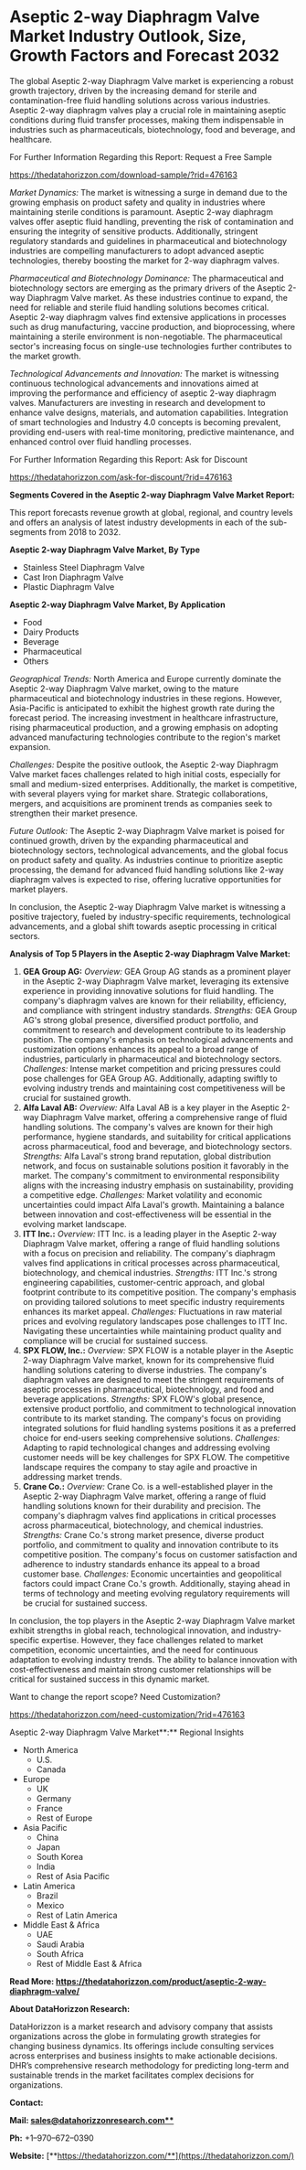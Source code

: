 ﻿# **Aseptic 2-way Diaphragm Valve Market Industry Outlook, Size, Growth Factors and Forecast 2032**
The global Aseptic 2-way Diaphragm Valve market is experiencing a robust growth trajectory, driven by the increasing demand for sterile and contamination-free fluid handling solutions across various industries. Aseptic 2-way diaphragm valves play a crucial role in maintaining aseptic conditions during fluid transfer processes, making them indispensable in industries such as pharmaceuticals, biotechnology, food and beverage, and healthcare.

For Further Information Regarding this Report: Request a Free Sample

<https://thedatahorizzon.com/download-sample/?rid=476163>

*Market Dynamics:* The market is witnessing a surge in demand due to the growing emphasis on product safety and quality in industries where maintaining sterile conditions is paramount. Aseptic 2-way diaphragm valves offer aseptic fluid handling, preventing the risk of contamination and ensuring the integrity of sensitive products. Additionally, stringent regulatory standards and guidelines in pharmaceutical and biotechnology industries are compelling manufacturers to adopt advanced aseptic technologies, thereby boosting the market for 2-way diaphragm valves.

*Pharmaceutical and Biotechnology Dominance:* The pharmaceutical and biotechnology sectors are emerging as the primary drivers of the Aseptic 2-way Diaphragm Valve market. As these industries continue to expand, the need for reliable and sterile fluid handling solutions becomes critical. Aseptic 2-way diaphragm valves find extensive applications in processes such as drug manufacturing, vaccine production, and bioprocessing, where maintaining a sterile environment is non-negotiable. The pharmaceutical sector's increasing focus on single-use technologies further contributes to the market growth.

*Technological Advancements and Innovation:* The market is witnessing continuous technological advancements and innovations aimed at improving the performance and efficiency of aseptic 2-way diaphragm valves. Manufacturers are investing in research and development to enhance valve designs, materials, and automation capabilities. Integration of smart technologies and Industry 4.0 concepts is becoming prevalent, providing end-users with real-time monitoring, predictive maintenance, and enhanced control over fluid handling processes.

For Further Information Regarding this Report: Ask for Discount

<https://thedatahorizzon.com/ask-for-discount/?rid=476163>

**Segments Covered in the Aseptic 2-way Diaphragm Valve Market Report:**

This report forecasts revenue growth at global, regional, and country levels and offers an analysis of latest industry developments in each of the sub-segments from 2018 to 2032.

**Aseptic 2-way Diaphragm Valve Market, By Type**

- Stainless Steel Diaphragm Valve
- Cast Iron Diaphragm Valve
- Plastic Diaphragm Valve

**Aseptic 2-way Diaphragm Valve Market, By Application**

- Food
- Dairy Products
- Beverage
- Pharmaceutical
- Others

*Geographical Trends:* North America and Europe currently dominate the Aseptic 2-way Diaphragm Valve market, owing to the mature pharmaceutical and biotechnology industries in these regions. However, Asia-Pacific is anticipated to exhibit the highest growth rate during the forecast period. The increasing investment in healthcare infrastructure, rising pharmaceutical production, and a growing emphasis on adopting advanced manufacturing technologies contribute to the region's market expansion.

*Challenges:* Despite the positive outlook, the Aseptic 2-way Diaphragm Valve market faces challenges related to high initial costs, especially for small and medium-sized enterprises. Additionally, the market is competitive, with several players vying for market share. Strategic collaborations, mergers, and acquisitions are prominent trends as companies seek to strengthen their market presence.

*Future Outlook:* The Aseptic 2-way Diaphragm Valve market is poised for continued growth, driven by the expanding pharmaceutical and biotechnology sectors, technological advancements, and the global focus on product safety and quality. As industries continue to prioritize aseptic processing, the demand for advanced fluid handling solutions like 2-way diaphragm valves is expected to rise, offering lucrative opportunities for market players.

In conclusion, the Aseptic 2-way Diaphragm Valve market is witnessing a positive trajectory, fueled by industry-specific requirements, technological advancements, and a global shift towards aseptic processing in critical sectors.

**Analysis of Top 5 Players in the Aseptic 2-way Diaphragm Valve Market:**

1. **GEA Group AG:** *Overview:* GEA Group AG stands as a prominent player in the Aseptic 2-way Diaphragm Valve market, leveraging its extensive experience in providing innovative solutions for fluid handling. The company's diaphragm valves are known for their reliability, efficiency, and compliance with stringent industry standards. *Strengths:* GEA Group AG's strong global presence, diversified product portfolio, and commitment to research and development contribute to its leadership position. The company's emphasis on technological advancements and customization options enhances its appeal to a broad range of industries, particularly in pharmaceutical and biotechnology sectors. *Challenges:* Intense market competition and pricing pressures could pose challenges for GEA Group AG. Additionally, adapting swiftly to evolving industry trends and maintaining cost competitiveness will be crucial for sustained growth.
1. **Alfa Laval AB:** *Overview:* Alfa Laval AB is a key player in the Aseptic 2-way Diaphragm Valve market, offering a comprehensive range of fluid handling solutions. The company's valves are known for their high performance, hygiene standards, and suitability for critical applications across pharmaceutical, food and beverage, and biotechnology sectors. *Strengths:* Alfa Laval's strong brand reputation, global distribution network, and focus on sustainable solutions position it favorably in the market. The company's commitment to environmental responsibility aligns with the increasing industry emphasis on sustainability, providing a competitive edge. *Challenges:* Market volatility and economic uncertainties could impact Alfa Laval's growth. Maintaining a balance between innovation and cost-effectiveness will be essential in the evolving market landscape.
1. **ITT Inc.:** *Overview:* ITT Inc. is a leading player in the Aseptic 2-way Diaphragm Valve market, offering a range of fluid handling solutions with a focus on precision and reliability. The company's diaphragm valves find applications in critical processes across pharmaceutical, biotechnology, and chemical industries. *Strengths:* ITT Inc.'s strong engineering capabilities, customer-centric approach, and global footprint contribute to its competitive position. The company's emphasis on providing tailored solutions to meet specific industry requirements enhances its market appeal. *Challenges:* Fluctuations in raw material prices and evolving regulatory landscapes pose challenges to ITT Inc. Navigating these uncertainties while maintaining product quality and compliance will be crucial for sustained success.
1. **SPX FLOW, Inc.:** *Overview:* SPX FLOW is a notable player in the Aseptic 2-way Diaphragm Valve market, known for its comprehensive fluid handling solutions catering to diverse industries. The company's diaphragm valves are designed to meet the stringent requirements of aseptic processes in pharmaceutical, biotechnology, and food and beverage applications. *Strengths:* SPX FLOW's global presence, extensive product portfolio, and commitment to technological innovation contribute to its market standing. The company's focus on providing integrated solutions for fluid handling systems positions it as a preferred choice for end-users seeking comprehensive solutions. *Challenges:* Adapting to rapid technological changes and addressing evolving customer needs will be key challenges for SPX FLOW. The competitive landscape requires the company to stay agile and proactive in addressing market trends.
1. **Crane Co.:** *Overview:* Crane Co. is a well-established player in the Aseptic 2-way Diaphragm Valve market, offering a range of fluid handling solutions known for their durability and precision. The company's diaphragm valves find applications in critical processes across pharmaceutical, biotechnology, and chemical industries. *Strengths:* Crane Co.'s strong market presence, diverse product portfolio, and commitment to quality and innovation contribute to its competitive position. The company's focus on customer satisfaction and adherence to industry standards enhance its appeal to a broad customer base. *Challenges:* Economic uncertainties and geopolitical factors could impact Crane Co.'s growth. Additionally, staying ahead in terms of technology and meeting evolving regulatory requirements will be crucial for sustained success.

In conclusion, the top players in the Aseptic 2-way Diaphragm Valve market exhibit strengths in global reach, technological innovation, and industry-specific expertise. However, they face challenges related to market competition, economic uncertainties, and the need for continuous adaptation to evolving industry trends. The ability to balance innovation with cost-effectiveness and maintain strong customer relationships will be critical for sustained success in this dynamic market.



Want to change the report scope? Need Customization?

<https://thedatahorizzon.com/need-customization/?rid=476163>

Aseptic 2-way Diaphragm Valve Market**:** Regional Insights

- North America
  - U.S.
  - Canada
- Europe
  - UK
  - Germany
  - France
  - Rest of Europe
- Asia Pacific
  - China
  - Japan
  - South Korea
  - India
  - Rest of Asia Pacific
- Latin America
  - Brazil
  - Mexico
  - Rest of Latin America
- Middle East & Africa
  - UAE
  - Saudi Arabia
  - South Africa
  - Rest of Middle East & Africa

**Read More: https://thedatahorizzon.com/product/aseptic-2-way-diaphragm-valve/**

**About DataHorizzon Research:**

DataHorizzon is a market research and advisory company that assists organizations across the globe in formulating growth strategies for changing business dynamics. Its offerings include consulting services across enterprises and business insights to make actionable decisions. DHR’s comprehensive research methodology for predicting long-term and sustainable trends in the market facilitates complex decisions for organizations.

**Contact:**

**Mail: [sales@datahorizzonresearch.com**](mailto:sales@datahorizzonresearch.com)**

**Ph:** +1–970–672–0390

**Website:** [**https://thedatahorizzon.com/**](https://thedatahorizzon.com/)



